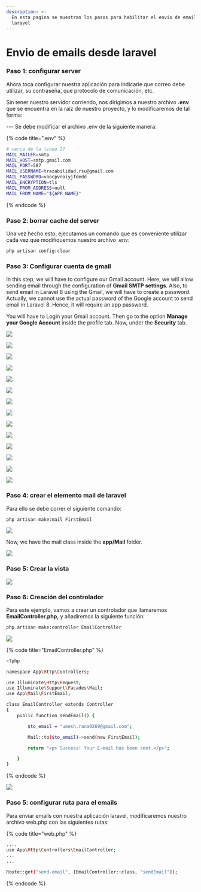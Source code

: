```yaml
---
description: >-
  En esta pagina se muestran los pasos para habilitar el envio de emails desde
  laravel
---
```


# Envio de emails desde laravel

### Paso 1: configurar server

Ahora toca configurar nuestra aplicación para indicarle que correo debe utilizar, su contraseña, que protocolo de comunicación, etc.

Sin tener nuestro servidor corriendo, nos dirigimos a nuestro archivo **.env** que se encuentra en la raíz de nuestro proyecto, y lo modificaremos de tal forma:

--- Se debe modificar el archivo .env de la siguiente manera:

{% code title=".env" %}
```bash
# cerca de la linea 27
MAIL_MAILER=smtp
MAIL_HOST=smtp.gmail.com
MAIL_PORT=587
MAIL_USERNAME=trazabilidad.rsu@gmail.com
MAIL_PASSWORD=voocpvroiyjfdedd
MAIL_ENCRYPTION=tls
MAIL_FROM_ADDRESS=null
MAIL_FROM_NAME="${APP_NAME}"
```
{% endcode %}

### Paso 2: borrar cache del server

Una vez hecho esto, ejecutamos un comando que es conveniente utilizar cada vez que modifiquemos nuestro archivo .env:

```bash
php artisan config:clear
```

### Paso 3: Configurar cuenta de gmail

In this step, we will have to configure our Gmail account. Here, we will allow sending email through the configuration of **Gmail SMTP settings**. Also, to send email in Laravel 8 using the Gmail, we will have to create a password. Actually, we cannot use the actual password of the Google account to send email in Laravel 8. Hence, it will require an app password.

You will have to Login your Gmail account. Then go to the option **Manage your Google Account** inside the profile tab. Now, under the **Security** tab.  


![](../.gitbook/assets/emails1.png)

![](../.gitbook/assets/emails2.png)

![](../.gitbook/assets/emails3.png)

![](../.gitbook/assets/emails4.png)

![](../.gitbook/assets/emails5.png)

![](../.gitbook/assets/emails6.png)

![](../.gitbook/assets/emails7.png)

![](../.gitbook/assets/emails8.png)

![](../.gitbook/assets/emails9.png)

![](../.gitbook/assets/emails10.png)

![](../.gitbook/assets/emails11.png)

![](../.gitbook/assets/emails12.png)

![](../.gitbook/assets/emails13.png)

![](../.gitbook/assets/emails14.png)

### Paso 4: crear el elemento mail de laravel

Para ello se debe correr el siguiente comando:

```bash
php artisan make:mail FirstEmail
```

![](../.gitbook/assets/emails15.png)

 Now, we have the mail class inside the **app/Mail** folder.

![](../.gitbook/assets/emails16.png)

### Paso 5: Crear la vista

![](../.gitbook/assets/emails17.png)

### Paso 6: Creación del controlador

 Para este ejemplo, vamos a crear un controlador que llamaremos **EmailController.php,** y añadiremos la siguiente función:

```bash
php artisan make:controller EmailController
```

![](../.gitbook/assets/emails19.png)

{% code title="EmailController.php" %}
```bash
<?php

namespace App\Http\Controllers;

use Illuminate\Http\Request;
use Illuminate\Support\Facades\Mail;
use App\Mail\FirstEmail;

class EmailController extends Controller
{
    public function sendEmail() {

        $to_email = "umesh.rana0269@gmail.com";

        Mail::to($to_email)->send(new FirstEmail);

        return "<p> Success! Your E-mail has been sent.</p>";

    }
}
```
{% endcode %}



![](../.gitbook/assets/emails18.png)

### Paso 5: configurar ruta para el emails

Para enviar emails con nuestra aplicación laravel, modificaremos nuestro archivo web.php con las siguientes rutas:

{% code title="web.php" %}
```bash
....
use App\Http\Controllers\EmailController;
...
...

Route::get("send-email", [EmailController::class, "sendEmail"]);


```
{% endcode %}

